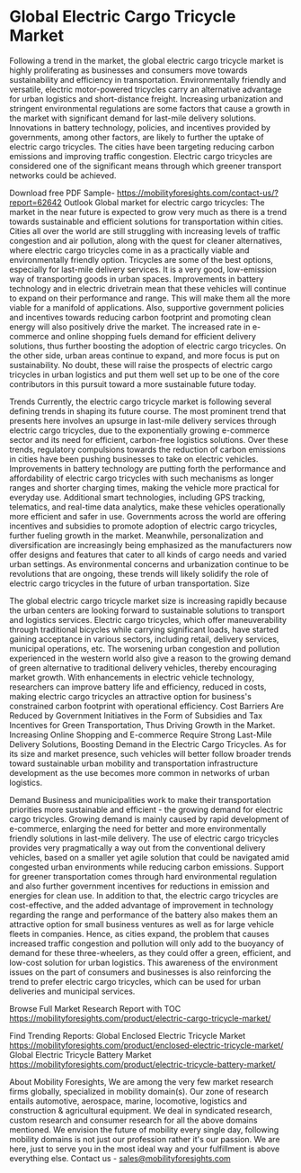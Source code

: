 # Global Electric Cargo Tricycle Market

Following a trend in the market, the global electric cargo tricycle market is highly proliferating as businesses and consumers move towards sustainability and efficiency in transportation. Environmentally friendly and versatile, electric motor-powered tricycles carry an alternative advantage for urban logistics and short-distance freight. Increasing urbanization and stringent environmental regulations are some factors that cause a growth in the market with significant demand for last-mile delivery solutions. Innovations in battery technology, policies, and incentives provided by governments, among other factors, are likely to further the uptake of electric cargo tricycles. The cities have been targeting reducing carbon emissions and improving traffic congestion. Electric cargo tricycles are considered one of the significant means through which greener transport networks could be achieved.


Download free PDF Sample- https://mobilityforesights.com/contact-us/?report=62642 
Outlook
Global market for electric cargo tricycles: The market in the near future is expected to grow very much as there is a trend towards sustainable and efficient solutions for transportation within cities. Cities all over the world are still struggling with increasing levels of traffic congestion and air pollution, along with the quest for cleaner alternatives, where electric cargo tricycles come in as a practically viable and environmentally friendly option. Tricycles are some of the best options, especially for last-mile delivery services. It is a very good, low-emission way of transporting goods in urban spaces. Improvements in battery technology and in electric drivetrain mean that these vehicles will continue to expand on their performance and range. This will make them all the more viable for a manifold of applications. Also, supportive government policies and incentives towards reducing carbon footprint and promoting clean energy will also positively drive the market. The increased rate in e-commerce and online shopping fuels demand for efficient delivery solutions, thus further boosting the adoption of electric cargo tricycles. On the other side, urban areas continue to expand, and more focus is put on sustainability. No doubt, these will raise the prospects of electric cargo tricycles in urban logistics and put them well set up to be one of the core contributors in this pursuit toward a more sustainable future today.

Trends
Currently, the electric cargo tricycle market is following several defining trends in shaping its future course. The most prominent trend that presents here involves an upsurge in last-mile delivery services through electric cargo tricycles, due to the exponentially growing e-commerce sector and its need for efficient, carbon-free logistics solutions. Over these trends, regulatory compulsions towards the reduction of carbon emissions in cities have been pushing businesses to take on electric vehicles. Improvements in battery technology are putting forth the performance and affordability of electric cargo tricycles with such mechanisms as longer ranges and shorter charging times, making the vehicle more practical for everyday use. Additional smart technologies, including GPS tracking, telematics, and real-time data analytics, make these vehicles operationally more efficient and safer in use. Governments across the world are offering incentives and subsidies to promote adoption of electric cargo tricycles, further fueling growth in the market. Meanwhile, personalization and diversification are increasingly being emphasized as the manufacturers now offer designs and features that cater to all kinds of cargo needs and varied urban settings. As environmental concerns and urbanization continue to be revolutions that are ongoing, these trends will likely solidify the role of electric cargo tricycles in the future of urban transportation.
Size

The global electric cargo tricycle market size is increasing rapidly because the urban centers are looking forward to sustainable solutions to transport and logistics services. Electric cargo tricycles, which offer maneuverability through traditional bicycles while carrying significant loads, have started gaining acceptance in various sectors, including retail, delivery services, municipal operations, etc. The worsening urban congestion and pollution experienced in the western world also give a reason to the growing demand of green alternative to traditional delivery vehicles, thereby encouraging market growth. With enhancements in electric vehicle technology, researchers can improve battery life and efficiency, reduced in costs, making electric cargo tricycles an attractive option for business's constrained carbon footprint with operational efficiency. Cost Barriers Are Reduced by Government Initiatives in the Form of Subsidies and Tax Incentives for Green Transportation, Thus Driving Growth in the Market. Increasing Online Shopping and E-commerce Require Strong Last-Mile Delivery Solutions, Boosting Demand in the Electric Cargo Tricycles. As for its size and market presence, such vehicles will better follow broader trends toward sustainable urban mobility and transportation infrastructure development as the use becomes more common in networks of urban logistics.

Demand
Business and municipalities work to make their transportation priorities more sustainable and efficient - the growing demand for electric cargo tricycles. Growing demand is mainly caused by rapid development of e-commerce, enlarging the need for better and more environmentally friendly solutions in last-mile delivery. The use of electric cargo tricycles provides very pragmatically a way out from the conventional delivery vehicles, based on a smaller yet agile solution that could be navigated amid congested urban environments while reducing carbon emissions. Support for greener transportation comes through hard environmental regulation and also further government incentives for reductions in emission and energies for clean use. In addition to that, the electric cargo tricycles are cost-effective, and the added advantage of improvement in technology regarding the range and performance of the battery also makes them an attractive option for small business ventures as well as for large vehicle fleets in companies. Hence, as cities expand, the problem that causes increased traffic congestion and pollution will only add to the buoyancy of demand for these three-wheelers, as they could offer a green, efficient, and low-cost solution for urban logistics. This awareness of the environment issues on the part of consumers and businesses is also reinforcing the trend to prefer electric cargo tricycles, which can be used for urban deliveries and municipal services.

Browse Full Market Research Report with TOC https://mobilityforesights.com/product/electric-cargo-tricycle-market/


Find Trending Reports:
Global Enclosed Electric Tricycle Market
https://mobilityforesights.com/product/enclosed-electric-tricycle-market/
Global Electric Tricycle Battery Market
https://mobilityforesights.com/product/electric-tricycle-battery-market/ 


About Mobility Foresights,
We are among the very few market research firms globally, specialized in mobility domain(s). Our zone of research entails automotive, aerospace, marine, locomotive, logistics and construction & agricultural equipment. We deal in syndicated research, custom research and consumer research for all the above domains mentioned.
We envision the future of mobility every single day, following mobility domains is not just our profession rather it's our passion. We are here, just to serve you in the most ideal way and your fulfillment is above everything else. Contact us -  sales@mobilityforesights.com 


